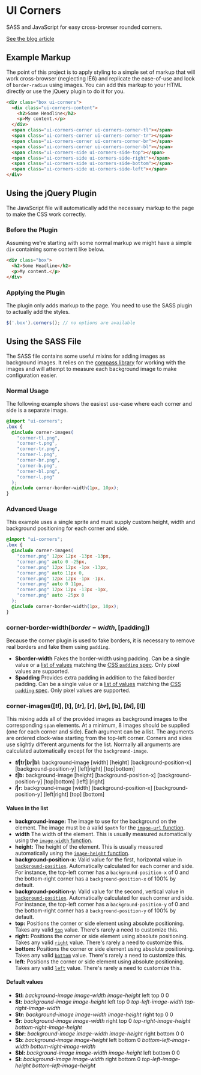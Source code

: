 # UI Corners
SASS and JavaScript for easy cross-browser rounded corners.

[See the blog article](http://heygrady.com/blog/2011/08/25/using-images-and-javascript-and-compass-for-easy-cross-browser-rounded-corners/)

## Example Markup
The point of this project is to apply styling to a simple set of markup that will work cross-browser (neglecting IE6) and replicate the ease-of-use and look of `border-radius` using images. You can add this markup to your HTML directly or use the jQuery plugin to do it for you.

```html
<div class="box ui-corners">
  <div class="ui-corners-content">
    <h2>Some Headline</h2>
    <p>My content.</p>
  </div>
  <span class="ui-corners-corner ui-corners-corner-tl"></span>
  <span class="ui-corners-corner ui-corners-corner-tr"></span>
  <span class="ui-corners-corner ui-corners-corner-br"></span>
  <span class="ui-corners-corner ui-corners-corner-bl"></span>
  <span class="ui-corners-side ui-corners-side-top"></span>
  <span class="ui-corners-side ui-corners-side-right"></span>
  <span class="ui-corners-side ui-corners-side-bottom"></span>
  <span class="ui-corners-side ui-corners-side-left"></span>
</div>
```

## Using the jQuery Plugin
The JavaScript file will automatically add the necessary markup to the page to make the CSS work correctly.

### Before the Plugin
Assuming we're starting with some normal markup we might have a simple `div` containing some content like below.

```html
<div class="box">
  <h2>Some Headline</h2>
  <p>My content.</p>
</div>
```

### Applying the Plugin
The plugin only adds markup to the page. You need to use the SASS plugin to actually add the styles.

```javascript
$('.box').corners(); // no options are available
```

## Using the SASS File
The SASS file contains some useful mixins for adding images as background images. It relies on the [compass library](http://compass-style.org/) for working with the images and will attempt to measure each background image to make configuration easier.

### Normal Usage
The following example shows the easiest use-case where each corner and side is a separate image.

```css
@import "ui-corners";
.box {
  @include corner-images(
    "corner-tl.png",
    "corner-t.png",
    "corner-tr.png",
    "corner-l.png",
    "corner-br.png",
    "corner-b.png",
    "corner-bl.png",
    "corner-l.png"
  );
  @include corner-border-width(1px, 10px);
}
```

### Advanced Usage
This example uses a single sprite and must supply custom height, width and background positioning for each corner and side.

```css
@import "ui-corners";
.box {
  @include corner-images(
    "corner.png" 12px 12px -13px -13px,
    "corner.png" auto 0 -25px,
    "corner.png" 12px 12px -1px -13px,
    "corner.png" auto 11px 0,
    "corner.png" 12px 12px -1px -1px,
    "corner.png" auto 0 11px,
    "corner.png" 12px 12px -13px -1px,
    "corner.png" auto -25px 0
  );
  @include corner-border-width(1px, 10px);
}
```

### corner-border-width($border-width, [$padding])
Because the corner plugin is used to fake borders, it is necessary to remove real borders and fake them using `padding`.

- **$border-width** Fakes the border-width using padding. Can be a single value or a [list of values](http://sass-lang.com/docs/yardoc/file.SASS_REFERENCE.html#lists) matching the [CSS `padding` spec](https://developer.mozilla.org/en/CSS/padding). Only pixel values are supported.
- **$padding** Provides extra padding in addition to the faked border padding. Can be a single value or a [list of values](http://sass-lang.com/docs/yardoc/file.SASS_REFERENCE.html#lists) matching the [CSS `padding` spec](https://developer.mozilla.org/en/CSS/padding). Only pixel values are supported.

### corner-images([$tl], [$t], [$tr], [$r], [$br], [$b], [$bl], [$l])
This mixing adds all of the provided images as background images to the corresponding `span` elements. At a minimum, 8 images should be supplied (one for each corner and side). Each argument can be a list. The arguments are ordered clock-wise starting from the top-left corner. Corners and sides use slightly different arguments for the list. Normally all arguments are calculated automatically except for the `background-image`.

- **$tl|$tr|$br|$bl:** background-image [width] [height] [background-position-x] [background-position-y] [left|right] [top|bottom]
- **$t|$b:** background-image [height] [background-position-x] [background-position-y] [top|bottom] [left] [right]
- **$l|$r:** background-image [width] ]background-position-x] [background-position-y] [left|right] [top] [bottom]

#### Values in the list

- **background-image:** The image to use for the background on the element. The image must be a valid `$path` for the [`image-url` function](http://compass-style.org/reference/compass/helpers/urls/#image-url).
- **width** The width of the element. This is usually measured automatically using the [`image-width` function](http://compass-style.org/reference/compass/helpers/image-dimensions/#image-width).
- **height:** The height of the element. This is usually measured automatically using the [`image-height` function](http://compass-style.org/reference/compass/helpers/image-dimensions/#image-height).
- **background-position-x:** Valid value for the first, horizontal value in [`background-position`](https://developer.mozilla.org/en/CSS/background-position). Automatically calculated for each corner and side. For instance, the top-left corner has a `background-position-x` of 0 and the bottom-right corner has a `background-position-x` of 100% by default.
- **background-position-y:** Valid value for the second, vertical value in [`background-position`](https://developer.mozilla.org/en/CSS/background-position). Automatically calculated for each corner and side. For instance, the top-left corner has a `background-position-y` of 0 and the bottom-right corner has a `background-position-y` of 100% by default.
- **top:** Positions the corner or side element using absolute positioning. Takes any valid [`top`](https://developer.mozilla.org/en/CSS/top) value. There's rarely a need to customize this.
- **right:** Positions the corner or side element using absolute positioning. Takes any valid [`right`](https://developer.mozilla.org/en/CSS/right) value. There's rarely a need to customize this.
- **bottom:** Positions the corner or side element using absolute positioning. Takes any valid [`bottom`](https://developer.mozilla.org/en/CSS/bottom) value. There's rarely a need to customize this.
- **left:** Positions the corner or side element using absolute positioning. Takes any valid [`left`](https://developer.mozilla.org/en/CSS/left) value. There's rarely a need to customize this.

#### Default values

- **$tl:** *background-image* *image-width* *image-height* left top 0 0
- **$t:** *background-image* *image-height* left top 0 *top-left-image-width* *top-right-image-width*
- **$tr:** *background-image* *image-width* *image-height* right top 0 0
- **$r:** *background-image* *image-width* right top 0 *top-right-image-height* *bottom-right-image-height*
- **$br:** *background-image* *image-width* *image-height* right bottom 0 0
- **$b:** *background-image* *image-height* left bottom 0 *bottom-left-image-width* *bottom-right-image-width*
- **$bl:** *background-image* *image-width* *image-height* left bottom 0 0
- **$l:** *background-image* *image-width* right bottom 0 *top-left-image-height* *bottom-left-image-height*
